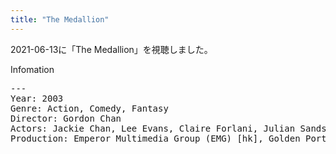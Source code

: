 ```yaml
---
title: "The Medallion"
---
```

2021-06-13に「The Medallion」を視聴しました。

Infomation
<pre>
---
Year: 2003
Genre: Action, Comedy, Fantasy
Director: Gordon Chan
Actors: Jackie Chan, Lee Evans, Claire Forlani, Julian Sands
Production: Emperor Multimedia Group (EMG) [hk], Golden Port Productions Ltd. [hk]
</pre>